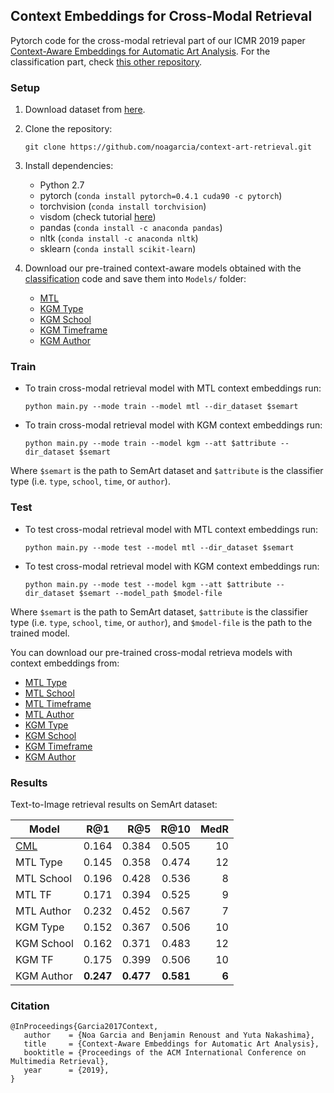 ## Context Embeddings for Cross-Modal Retrieval

Pytorch code for the cross-modal retrieval part of our ICMR 2019 paper [Context-Aware Embeddings for Automatic Art Analysis](https://arxiv.org/abs/1904.04985). For the classification part, check [this other repository](https://github.com/noagarcia/context-art-classification). 


### Setup

1. Download dataset from [here](http://noagarciad.com/SemArt/).

2. Clone the repository: 
    
    `git clone https://github.com/noagarcia/context-art-retrieval.git`

3. Install dependencies:
    - Python 2.7
    - pytorch (`conda install pytorch=0.4.1 cuda90 -c pytorch`) 
    - torchvision (`conda install torchvision`)
    - visdom (check tutorial [here](https://github.com/noagarcia/visdom-tutorial))
    - pandas (`conda install -c anaconda pandas`)
    - nltk (`conda install -c anaconda nltk`)
    - sklearn (`conda install scikit-learn`)
    
4. Download our pre-trained context-aware models obtained with the [classification](https://github.com/noagarcia/context-art-classification) code and save them into `Models/` folder:
    - [MTL](http://noagarciad.com/data/ICMR2019/best-mtl-model.pth.tar)
    - [KGM Type](http://noagarciad.com/data/ICMR2019/best-kgm-type-model.pth.tar)
    - [KGM School](http://noagarciad.com/data/ICMR2019/best-kgm-school-model.pth.tar)
    - [KGM Timeframe](http://noagarciad.com/data/ICMR2019/best-kgm-time-model.pth.tar)
    - [KGM Author](http://noagarciad.com/data/ICMR2019/best-kgm-author-model.pth.tar)

### Train

- To train cross-modal retrieval model with MTL context embeddings run:
    
    `python main.py --mode train --model mtl --dir_dataset $semart`
    
- To train cross-modal retrieval model with KGM context embeddings run:
    
    `python main.py --mode train --model kgm --att $attribute --dir_dataset $semart`

Where `$semart` is the path to SemArt dataset and `$attribute` is the classifier type (i.e. `type`, `school`, `time`, or `author`).

### Test

- To test cross-modal retrieval model with MTL context embeddings run:
    
    `python main.py --mode test --model mtl --dir_dataset $semart`
    
- To test cross-modal retrieval model with KGM context embeddings run:
    
    `python main.py --mode test --model kgm --att $attribute --dir_dataset $semart --model_path $model-file`

Where `$semart` is the path to SemArt dataset, `$attribute` is the classifier type (i.e. `type`, `school`, `time`, or `author`), and `$model-file` is the path to the trained model.

You can download our pre-trained cross-modal retrieva models with context embeddings from:
- [MTL Type](http://noagarciad.com/data/ICMR2019/best-retrieval-mtl-type.pth.tar)
- [MTL School](http://noagarciad.com/data/ICMR2019/best-retrieval-mtl-school.pth.tar)
- [MTL Timeframe](http://noagarciad.com/data/ICMR2019/best-retrieval-mtl-time.pth.tar)
- [MTL Author](http://noagarciad.com/data/ICMR2019/best-retrieval-mtl-author.pth.tar)
- [KGM Type](http://noagarciad.com/data/ICMR2019/best-retrieval-kgm-type.pth.tar)
- [KGM School](http://noagarciad.com/data/ICMR2019/best-retrieval-kgm-school.pth.tar)
- [KGM Timeframe](http://noagarciad.com/data/ICMR2019/best-retrieval-kgm-time.pth.tar)
- [KGM Author](http://noagarciad.com/data/ICMR2019/best-retrieval-kgm-author.pth.tar)


### Results
 
Text-to-Image retrieval results on SemArt dataset:

| Model        | R@1           | R@5  |    R@10    | MedR |
| ------------- |:-------------:| -----:|---------:|--------:|
[CML](https://github.com/noagarcia/SemArt) | 0.164 | 0.384 | 0.505 | 10 |
MTL Type | 0.145 | 0.358 | 0.474 | 12 |
MTL School | 0.196 | 0.428 | 0.536 | 8 |
MTL TF | 0.171 | 0.394 | 0.525 | 9 |
MTL Author | 0.232 | 0.452 | 0.567 | 7 |
KGM Type | 0.152 | 0.367 | 0.506 | 10 |
KGM School | 0.162 | 0.371 | 0.483 | 12 |
KGM TF | 0.175 | 0.399 | 0.506 | 10 | 
KGM Author | **0.247** | **0.477** | **0.581** | **6**  |


### Citation

```
@InProceedings{Garcia2017Context,
   author    = {Noa Garcia and Benjamin Renoust and Yuta Nakashima},
   title     = {Context-Aware Embeddings for Automatic Art Analysis},
   booktitle = {Proceedings of the ACM International Conference on Multimedia Retrieval},
   year      = {2019},
}
``` 

[1]: http://researchdata.aston.ac.uk/380/
[2]: https://github.com/facebookresearch/visdom
